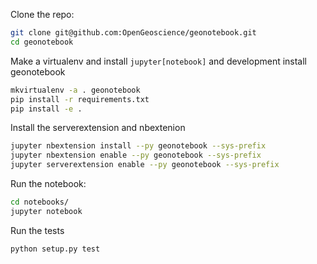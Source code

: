 Clone the repo:
```bash
git clone git@github.com:OpenGeoscience/geonotebook.git
cd geonotebook
```
Make a virtualenv and install ```jupyter[notebook]``` and development install geonotebook
```bash
mkvirtualenv -a . geonotebook
pip install -r requirements.txt
pip install -e .
```

Install the serverextension and nbextenion
```bash
jupyter nbextension install --py geonotebook --sys-prefix
jupyter nbextension enable --py geonotebook --sys-prefix
jupyter serverextension enable --py geonotebook --sys-prefix
```

Run the notebook:
```bash
cd notebooks/
jupyter notebook

```

Run the tests
```bash
python setup.py test
```
